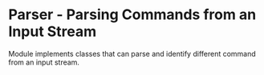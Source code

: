 # Parser - Parsing Commands from an Input Stream
Module implements classes that can parse and identify different
command from an input stream.